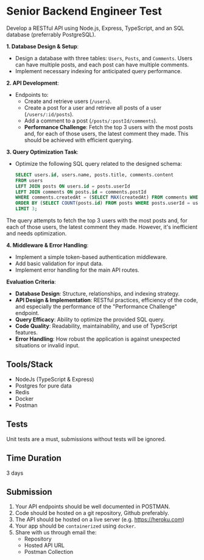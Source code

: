 # Senior Backend Engineer Test

Develop a RESTful API using Node.js, Express, TypeScript, and an SQL database (preferrably PostgreSQL).

**1. Database Design & Setup**:

- Design a database with three tables: `Users`, `Posts`, and `Comments`. Users can have multiple posts, and each post can have multiple comments.
- Implement necessary indexing for anticipated query performance.

**2. API Development**:

- Endpoints to:
    - Create and retrieve users (`/users`).
    - Create a post for a user and retrieve all posts of a user (`/users/:id/posts`).
    - Add a comment to a post (`/posts/:postId/comments`).
    - **Performance Challenge**: Fetch the top 3 users with the most posts and, for each of those users, the latest comment they made. This should be achieved with efficient querying.

**3. Query Optimization Task**:

- Optimize the following SQL query related to the designed schema:
    
    ```sql
    SELECT users.id, users.name, posts.title, comments.content
    FROM users
    LEFT JOIN posts ON users.id = posts.userId
    LEFT JOIN comments ON posts.id = comments.postId
    WHERE comments.createdAt = (SELECT MAX(createdAt) FROM comments WHERE postId = posts.id)
    ORDER BY (SELECT COUNT(posts.id) FROM posts WHERE posts.userId = users.id) DESC
    LIMIT 3;
    
    ```
    

The query attempts to fetch the top 3 users with the most posts and, for each of those users, the latest comment they made. However, it's inefficient and needs optimization.

**4. Middleware & Error Handling**:

- Implement a simple token-based authentication middleware.
- Add basic validation for input data.
- Implement error handling for the main API routes.

**Evaluation Criteria**:

- **Database Design**: Structure, relationships, and indexing strategy.
- **API Design & Implementation**: RESTful practices, efficiency of the code, and especially the performance of the "Performance Challenge" endpoint.
- **Query Efficacy**: Ability to optimize the provided SQL query.
- **Code Quality**: Readability, maintainability, and use of TypeScript features.
- **Error Handling**: How robust the application is against unexpected situations or invalid input.

## Tools/Stack

- NodeJs (TypeScript & Express)
- Postgres for pure data
- Redis
- Docker
- Postman

## Tests

Unit tests are a must, submissions without tests will be ignored.


## Time Duration

3 days

## Submission

1. Your API endpoints should be well documented in POSTMAN.
2. Code should be hosted on a git repository, Github preferably.
3. The API should be hosted on a live server (e.g. https://heroku.com)
4. Your app should be `containerized` using `docker`.
5. Share with us through email the:
    - Repository
    - Hosted API URL
    - Postman Collection
